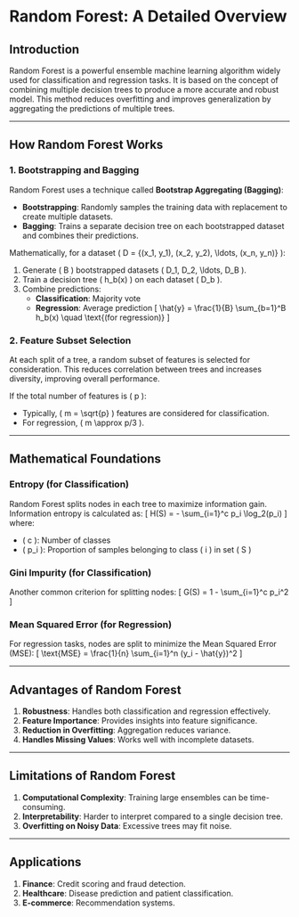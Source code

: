 # Random Forest: A Detailed Overview

## Introduction
Random Forest is a powerful ensemble machine learning algorithm widely used for classification and regression tasks. It is based on the concept of combining multiple decision trees to produce a more accurate and robust model. This method reduces overfitting and improves generalization by aggregating the predictions of multiple trees.

---

## How Random Forest Works

### 1. **Bootstrapping and Bagging**
Random Forest uses a technique called **Bootstrap Aggregating (Bagging)**:
- **Bootstrapping**: Randomly samples the training data with replacement to create multiple datasets.
- **Bagging**: Trains a separate decision tree on each bootstrapped dataset and combines their predictions.

Mathematically, for a dataset \( D = \{(x_1, y_1), (x_2, y_2), \ldots, (x_n, y_n)\} \):
1. Generate \( B \) bootstrapped datasets \( D_1, D_2, \ldots, D_B \).
2. Train a decision tree \( h_b(x) \) on each dataset \( D_b \).
3. Combine predictions:
   - **Classification**: Majority vote
   - **Regression**: Average prediction
   \[
   \hat{y} = \frac{1}{B} \sum_{b=1}^B h_b(x) \quad \text{(for regression)}
   \]

### 2. **Feature Subset Selection**
At each split of a tree, a random subset of features is selected for consideration. This reduces correlation between trees and increases diversity, improving overall performance.

If the total number of features is \( p \):
- Typically, \( m = \sqrt{p} \) features are considered for classification.
- For regression, \( m \approx p/3 \).

---

## Mathematical Foundations

### Entropy (for Classification)
Random Forest splits nodes in each tree to maximize information gain. Information entropy is calculated as:
\[
H(S) = - \sum_{i=1}^c p_i \log_2(p_i)
\]
where:
- \( c \): Number of classes
- \( p_i \): Proportion of samples belonging to class \( i \) in set \( S \)

### Gini Impurity (for Classification)
Another common criterion for splitting nodes:
\[
G(S) = 1 - \sum_{i=1}^c p_i^2
\]

### Mean Squared Error (for Regression)
For regression tasks, nodes are split to minimize the Mean Squared Error (MSE):
\[
\text{MSE} = \frac{1}{n} \sum_{i=1}^n (y_i - \hat{y})^2
\]

---

## Advantages of Random Forest
1. **Robustness**: Handles both classification and regression effectively.
2. **Feature Importance**: Provides insights into feature significance.
3. **Reduction in Overfitting**: Aggregation reduces variance.
4. **Handles Missing Values**: Works well with incomplete datasets.

---

## Limitations of Random Forest
1. **Computational Complexity**: Training large ensembles can be time-consuming.
2. **Interpretability**: Harder to interpret compared to a single decision tree.
3. **Overfitting on Noisy Data**: Excessive trees may fit noise.

---

## Applications
1. **Finance**: Credit scoring and fraud detection.
2. **Healthcare**: Disease prediction and patient classification.
3. **E-commerce**: Recommendation systems.

